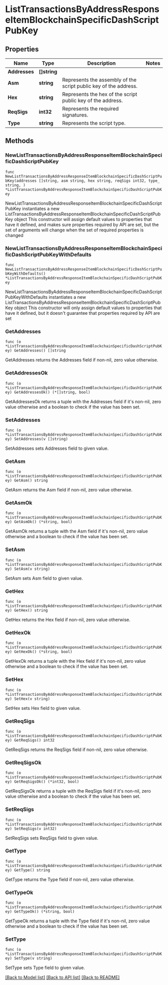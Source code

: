 # ListTransactionsByAddressResponseItemBlockchainSpecificDashScriptPubKey

## Properties

Name | Type | Description | Notes
------------ | ------------- | ------------- | -------------
**Addresses** | **[]string** |  | 
**Asm** | **string** | Represents the assembly of the script public key of the address. | 
**Hex** | **string** | Represents the hex of the script public key of the address. | 
**ReqSigs** | **int32** | Represents the required signatures. | 
**Type** | **string** | Represents the script type. | 

## Methods

### NewListTransactionsByAddressResponseItemBlockchainSpecificDashScriptPubKey

`func NewListTransactionsByAddressResponseItemBlockchainSpecificDashScriptPubKey(addresses []string, asm string, hex string, reqSigs int32, type_ string, ) *ListTransactionsByAddressResponseItemBlockchainSpecificDashScriptPubKey`

NewListTransactionsByAddressResponseItemBlockchainSpecificDashScriptPubKey instantiates a new ListTransactionsByAddressResponseItemBlockchainSpecificDashScriptPubKey object
This constructor will assign default values to properties that have it defined,
and makes sure properties required by API are set, but the set of arguments
will change when the set of required properties is changed

### NewListTransactionsByAddressResponseItemBlockchainSpecificDashScriptPubKeyWithDefaults

`func NewListTransactionsByAddressResponseItemBlockchainSpecificDashScriptPubKeyWithDefaults() *ListTransactionsByAddressResponseItemBlockchainSpecificDashScriptPubKey`

NewListTransactionsByAddressResponseItemBlockchainSpecificDashScriptPubKeyWithDefaults instantiates a new ListTransactionsByAddressResponseItemBlockchainSpecificDashScriptPubKey object
This constructor will only assign default values to properties that have it defined,
but it doesn't guarantee that properties required by API are set

### GetAddresses

`func (o *ListTransactionsByAddressResponseItemBlockchainSpecificDashScriptPubKey) GetAddresses() []string`

GetAddresses returns the Addresses field if non-nil, zero value otherwise.

### GetAddressesOk

`func (o *ListTransactionsByAddressResponseItemBlockchainSpecificDashScriptPubKey) GetAddressesOk() (*[]string, bool)`

GetAddressesOk returns a tuple with the Addresses field if it's non-nil, zero value otherwise
and a boolean to check if the value has been set.

### SetAddresses

`func (o *ListTransactionsByAddressResponseItemBlockchainSpecificDashScriptPubKey) SetAddresses(v []string)`

SetAddresses sets Addresses field to given value.


### GetAsm

`func (o *ListTransactionsByAddressResponseItemBlockchainSpecificDashScriptPubKey) GetAsm() string`

GetAsm returns the Asm field if non-nil, zero value otherwise.

### GetAsmOk

`func (o *ListTransactionsByAddressResponseItemBlockchainSpecificDashScriptPubKey) GetAsmOk() (*string, bool)`

GetAsmOk returns a tuple with the Asm field if it's non-nil, zero value otherwise
and a boolean to check if the value has been set.

### SetAsm

`func (o *ListTransactionsByAddressResponseItemBlockchainSpecificDashScriptPubKey) SetAsm(v string)`

SetAsm sets Asm field to given value.


### GetHex

`func (o *ListTransactionsByAddressResponseItemBlockchainSpecificDashScriptPubKey) GetHex() string`

GetHex returns the Hex field if non-nil, zero value otherwise.

### GetHexOk

`func (o *ListTransactionsByAddressResponseItemBlockchainSpecificDashScriptPubKey) GetHexOk() (*string, bool)`

GetHexOk returns a tuple with the Hex field if it's non-nil, zero value otherwise
and a boolean to check if the value has been set.

### SetHex

`func (o *ListTransactionsByAddressResponseItemBlockchainSpecificDashScriptPubKey) SetHex(v string)`

SetHex sets Hex field to given value.


### GetReqSigs

`func (o *ListTransactionsByAddressResponseItemBlockchainSpecificDashScriptPubKey) GetReqSigs() int32`

GetReqSigs returns the ReqSigs field if non-nil, zero value otherwise.

### GetReqSigsOk

`func (o *ListTransactionsByAddressResponseItemBlockchainSpecificDashScriptPubKey) GetReqSigsOk() (*int32, bool)`

GetReqSigsOk returns a tuple with the ReqSigs field if it's non-nil, zero value otherwise
and a boolean to check if the value has been set.

### SetReqSigs

`func (o *ListTransactionsByAddressResponseItemBlockchainSpecificDashScriptPubKey) SetReqSigs(v int32)`

SetReqSigs sets ReqSigs field to given value.


### GetType

`func (o *ListTransactionsByAddressResponseItemBlockchainSpecificDashScriptPubKey) GetType() string`

GetType returns the Type field if non-nil, zero value otherwise.

### GetTypeOk

`func (o *ListTransactionsByAddressResponseItemBlockchainSpecificDashScriptPubKey) GetTypeOk() (*string, bool)`

GetTypeOk returns a tuple with the Type field if it's non-nil, zero value otherwise
and a boolean to check if the value has been set.

### SetType

`func (o *ListTransactionsByAddressResponseItemBlockchainSpecificDashScriptPubKey) SetType(v string)`

SetType sets Type field to given value.



[[Back to Model list]](../README.md#documentation-for-models) [[Back to API list]](../README.md#documentation-for-api-endpoints) [[Back to README]](../README.md)


